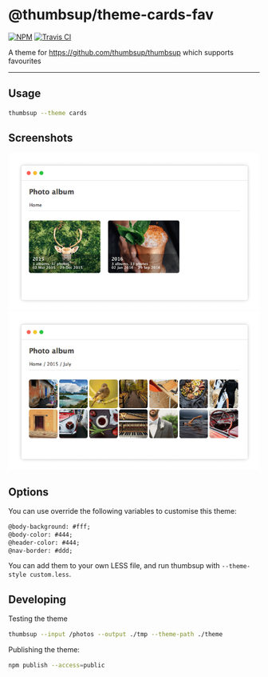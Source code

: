 # @thumbsup/theme-cards-fav

[![NPM](https://img.shields.io/npm/v/@thumbsup/theme-cards-fav.svg?style=flat)](https://www.npmjs.com/package/@thumbsup/theme-cards)
[![Travis CI](https://travis-ci.org/thumbsup/theme-cards-fav.svg?branch=master)](https://travis-ci.org/thumbsup/theme-cards)

A theme for https://github.com/thumbsup/thumbsup which supports favourites

---

## Usage

```bash
thumbsup --theme cards
```

## Screenshots

![albums](docs/albums.png)
![media](docs/media.png)

## Options

You can use override the following variables to customise this theme:

```less
@body-background: #fff;
@body-color: #444;
@header-color: #444;
@nav-border: #ddd;
```

You can add them to your own LESS file, and run thumbsup with `--theme-style custom.less`.

## Developing

Testing the theme

```bash
thumbsup --input /photos --output ./tmp --theme-path ./theme
```

Publishing the theme:

```bash
npm publish --access=public
```
